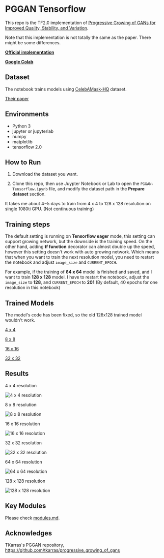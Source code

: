# PGGAN Tensorflow

This repo is the TF2.0 implementation of [Progressive Growing of GANs for Improved Quality, Stability, and Variation](https://arxiv.org/abs/1710.10196). 

Note that this implementation is not totally the same as the paper. There might be some differences.

**[Official implementation](https://github.com/tkarras/progressive_growing_of_gans)**

**[Google Colab](https://colab.research.google.com/drive/1SdfNdom68koJLdhl3wumjOOvPgfdBJV9?usp=sharing#scrollTo=LOsY-eRGT2wt)**

## Dataset

The notebook trains models using [CelebAMask-HQ](https://github.com/switchablenorms/CelebAMask-HQ) dataset. 

[Their paper](https://arxiv.org/abs/1907.11922)

## Environments

* Python 3
* jupyter or jupyterlab
* numpy
* matplotlib
* tensorflow 2.0

## How to Run

1. Download the dataset you want.

2. Clone this repo, then use Juypter Notebook or Lab to open the `PGGAN-Tensorflow.ipynb`     file, and modify the dataset path in the **Prepare dataset** section.

It takes me about 4~5 days to train from 4 x 4 to 128 x 128 resolution on single 1080ti GPU.
(Not continuous training)

## Training steps

The default setting is running on **Tensorflow eager** mode, this setting can support growing network, but the downside is the training speed. On the other hand, adding **tf function** decorator can almost double up the speed, however this setting doesn't work with auto growing network. Which means that when you want to train the next resolution model, you need to restart the notebook and adjust `image_size` and `CURRENT_EPOCH`.

For example, if the training of **64 x 64** model is finished and saved, and I want to train **128 x 128** model. I have to restart the notebook, adjust the `image_size` to **128**, and `CURRENT_EPOCH` to **201** (By default, 40 epochs for one resolution in this notebook)

## Trained Models

The model's code has been fixed, so the old 128x128 trained model wouldn't work.

[4 x 4](https://drive.google.com/file/d/1Ik00cF0xN_l7nUsmSxZgHR0YdIGhDkrY/view?usp=sharing)

[8 x 8](https://drive.google.com/file/d/1yHjHf0p3djt3O-8ezdO6q9Cyj0bVW1W5/view?usp=sharing)

[16 x 16](https://drive.google.com/file/d/1POBSffJBwh4oAkA3Ve0hkj5PrCo8NkAK/view?usp=sharing)

[32 x 32](https://drive.google.com/file/d/1sMIZk-iwzxeEsT2bOyyhR8hfXbNwCC_Q/view?usp=sharing)


## Results

4 x 4 resolution

![4 x 4 resolution](./gifs/4x4.gif)

8 x 8 resolution

![8 x 8 resolution](./gifs/8x8.gif)

16 x 16 resolution

![16 x 16 resolution](./gifs/16x16.gif)

32 x 32 resolution

![32 x 32 resolution](./gifs/32x32.gif)

64 x 64 resolution

![64 x 64 resolution](./gifs/64x64.gif)

128 x 128 resolution

![128 x 128 resolution](./gifs/128x128.gif)

## Key Modules

Please check [modules.md](./modules.md).

## Acknowledges

TKarras's PGGAN repository, https://github.com/tkarras/progressive_growing_of_gans
